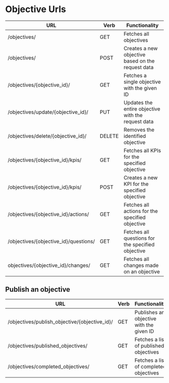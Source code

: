 # Objective Urls

| URL                 | Verb    |Functionality                                            |
|------------------------------------------|--------|----------------------------------------------------------|
| /objectives/                             | GET    | Fetches all objectives                                   |
| /objectives/                             | POST   | Creates a new objective based on the request data         |
| /objectives/{objective_id}/               | GET    | Fetches a single objective with the given ID             |
| /objectives/update/{objective_id}/        | PUT    | Updates the entire objective with the request data       |
| /objectives/delete/{objective_id}/        | DELETE | Removes the identified objective                         |
| /objectives/{objective_id}/kpis/          | GET    | Fetches all KPIs for the specified objective             |
| /objectives/{objective_id}/kpis/          | POST   | Creates a new KPI for the specified objective            |
| /objectives/{objective_id}/actions/       | GET    | Fetches all actions for the specified objective          |
| /objectives/{objective_id}/questions/     | GET    | Fetches all questions for the specified objective        |
|objectives/{objective_id}/changes/         | GET    | Fetches all changes made on an objective|

## Publish an objective

| URL                                               | Verb   | Functionality                                      |
|---------------------------------------------------|--------|----------------------------------------------------|
| /objectives/publish_objective/{objective_id}/      | GET    | Publishes an objective with the given ID            |
| /objectives/published_objectives/                 | GET    | Fetches a list of published objectives              |
| /objectives/completed_objectives/                 | GET    | Fetches a list of completed objectives              |
